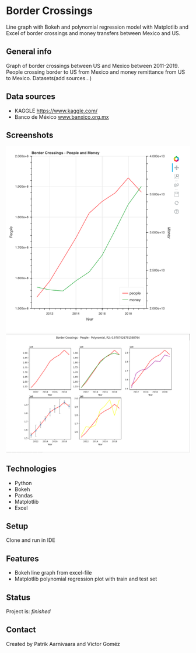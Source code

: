 # Border Crossings

Line graph with Bokeh and polynomial regression model with Matplotlib and Excel of border crossings and money transfers between Mexico and US.

## General info
Graph of border crossings between US and Mexico between 2011-2019. People crossing border to US from Mexico and money remittance from US to Mexico. Datasets(add sources...)  

## Data sources
* KAGGLE https://www.kaggle.com/
* Banco de México www.banxico.org.mx

## Screenshots
![](screenshot.png)
![](screenshot_two.png)

## Technologies
* Python
* Bokeh
* Pandas
* Matplotlib
* Excel

## Setup
Clone and run in IDE

## Features
* Bokeh line graph from excel-file
* Matplotlib polynomial regression plot with train and test set 

## Status
Project is: _finished_

## Contact
Created by Patrik Aarnivaara and Victor Goméz

